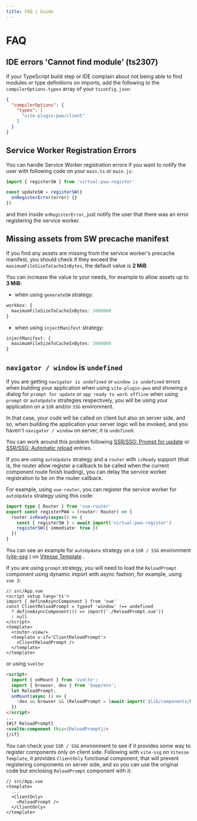 ```yaml
---
title: FAQ | Guide
---
```


# FAQ

## IDE errors 'Cannot find module' (ts2307)

If your TypeScript build step or IDE complain about not being able to find modules or type definitions on imports, 
add the following to the `compilerOptions.types` array of your `tsconfig.json`:

```json
{
  "compilerOptions": {
    "types": [
      "vite-plugin-pwa/client"
    ]
  }
}
```

## Service Worker Registration Errors

You can handle Service Worker registration errors if you want to notify the user with following code on your `main.ts` 
or `main.js`:

```ts
import { registerSW } from 'virtual:pwa-register'

const updateSW = registerSW({
  onRegisterError(error) {}
})
```

and then inside `onRegisterError`, just notify the user that there was an error registering the service worker.

## Missing assets from SW precache manifest

If you find any assets are missing from the service worker's precache manifest, you should check if they exceed the
`maximumFileSizeToCacheInBytes`, the default value is **2 MiB**.

You can increase the value to your needs, for example to allow assets up to **3 MiB**:
- when using `generateSW` strategy:
```ts
workbox: {
  maximumFileSizeToCacheInBytes: 3000000
}
```
- when using `injectManifest` strategy:
```ts
injectManifest: {
  maximumFileSizeToCacheInBytes: 3000000
}
```

## `navigator / window` is `undefined`

If you are getting `navigator is undefined` or `window is undefined` errors when building your application when using `vite-plugin-pwa`
and showing a dialog for `prompt for update` or `app ready to work offline` when using `prompt` or `autoUpdate` strategies
respectively, you will be using your application on a `SSR` and/or `SSG` environment.

In that case, your code will be called on client but also on server side, and so, when building the application your 
server logic will be invoked, and you haven't `navigator / window` on server, it is `undefined`.

You can work around this problem following [SSR/SSG: Prompt for update](/guide/prompt-for-update.html#ssr-ssg) or 
[SSR/SSG: Automatic reload](/guide/auto-update.html#ssr-ssg) entries.

If you are using `autoUpdate` strategy and a `router` with `isReady` support (that is, the router allow register a callback
to be called when the current component route finish loading), you can delay the service worker registration to be on the 
router callback.

For example, using `vue-router`, you can register the service worker for `autoUpdate` strategy using this code:

```ts
import type { Router } from 'vue-router'
export const registerPWA = (router: Router) => {
  router.isReady(async() => {
    const { registerSW } = await import('virtual:pwa-register')
    registerSW({ immediate: true })
  })
}
```

You can see an example for `autoUpdate` strategy on a `SSR / SSG` environment ([vite-ssg](https://github.com/antfu/vite-ssg) <outbound-link />)
on [Vitesse Template](https://github.com/antfu/vitesse/blob/main/src/modules/pwa.ts) <outbound-link />. 

If you are using `prompt` strategy, you will need to load the `ReloadPrompt` component using dynamic import with async fashion,
for example, using `vue 3`:

```vue
// src/App.vue
<script setup lang='ts'>
import { defineAsyncComponent } from 'vue'
const ClientReloadPrompt = typeof 'window' !== undefined 
  ? defineAsyncComponent(() => import('./ReloadPrompt.vue'))
  : null
</script>
<template>
  <router-view/>
  <template v-if='ClientReloadPrompt'>
    <ClientReloadPrompt />
  </template>
</template>
```

or using `svelte`:

```html
<script>
  import { onMount } from 'svelte';
  import { browser, dev } from '$app/env';
  let ReloadPrompt;
  onMount(async () => {
    !dev && browser && (ReloadPrompt = (await import('$lib/components/ReloadPrompt/index.svelte')).default)
  })
</script>
...
{#if ReloadPrompt}
<svelte:component this={ReloadPrompt}/>
{/if}
```

You can check your `SSR / SSG` environment to see if it provides some way to register components only on client side.
Following with `vite-ssg` on `Vitesse Template`, it provides `ClientOnly` functional component, that will prevent 
registering components on server side, and so you can use the original code but enclosing `ReloadPrompt` component with 
it:

```vue
// src/App.vue
<template>
  ...
  <ClientOnly>
    <ReloadPrompt />
  </ClientOnly>
</template>
```
